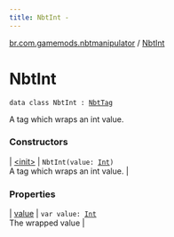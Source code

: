 ```yaml
---
title: NbtInt - 
---
```


[br.com.gamemods.nbtmanipulator](../index.html) / [NbtInt](./index.html)

# NbtInt

`data class NbtInt : `[`NbtTag`](../-nbt-tag.html)

A tag which wraps an int value.

### Constructors

| [&lt;init&gt;](-init-.html) | `NbtInt(value: `[`Int`](https://kotlinlang.org/api/latest/jvm/stdlib/kotlin/-int/index.html)`)`<br>A tag which wraps an int value. |

### Properties

| [value](value.html) | `var value: `[`Int`](https://kotlinlang.org/api/latest/jvm/stdlib/kotlin/-int/index.html)<br>The wrapped value |

